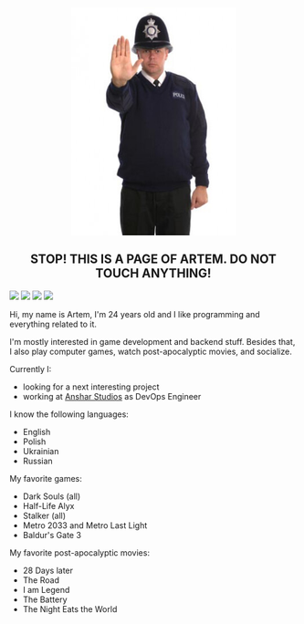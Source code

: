 <p align="center">
  <img align="center" src="https://raw.githubusercontent.com/ArtemkaKun/ArtemkaKun/main/Icons/stop.jpg" alt="stop"/>
</p>

<h2 align="center">STOP! THIS IS A PAGE OF ARTEM. DO NOT TOUCH ANYTHING!</h2>

<a href="mailto:zumikq78@gmail.com"><img src="https://img.shields.io/badge/Gmail-D14836?style=for-the-badge&logo=gmail&logoColor=white"/></a>
<a href="https://t.me/yuart" target="_blank"><img src="https://img.shields.io/badge/Telegram-2CA5E0?style=for-the-badge&logo=telegram&logoColor=white"/></a>
<a href="https://steamcommunity.com/id/mag1377artemka/" target="_blank"><img src="https://img.shields.io/badge/steam-%23000000.svg?style=for-the-badge&logo=steam&logoColor=white"/></a>
<a href="https://www.linkedin.com/in/yuart/" target="_blank"><img src="https://img.shields.io/badge/LinkedIn-0077B5?style=for-the-badge&logo=linkedin&logoColor=white"/></a>

Hi, my name is Artem, I'm 24 years old and I like programming and everything related to it.

I'm mostly interested in game development and backend stuff. Besides that, I also play computer games, watch post-apocalyptic movies, and socialize.

Currently I:
- looking for a next interesting project
- working at [Anshar Studios](https://ansharstudios.com/) as DevOps Engineer

I know the following languages:

- English
- Polish
- Ukrainian
- Russian

My favorite games:
- Dark Souls (all)
- Half-Life Alyx
- Stalker (all)
- Metro 2033 and Metro Last Light
- Baldur's Gate 3

My favorite post-apocalyptic movies:
- 28 Days later
- The Road
- I am Legend
- The Battery
- The Night Eats the World
